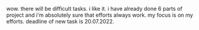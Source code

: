 wow. there will be difficult tasks. i like it. i have already done 6 parts of project and i'm absolutely sure that efforts always work. my focus is on my efforts. deadline of new task is 20.07.2022.
